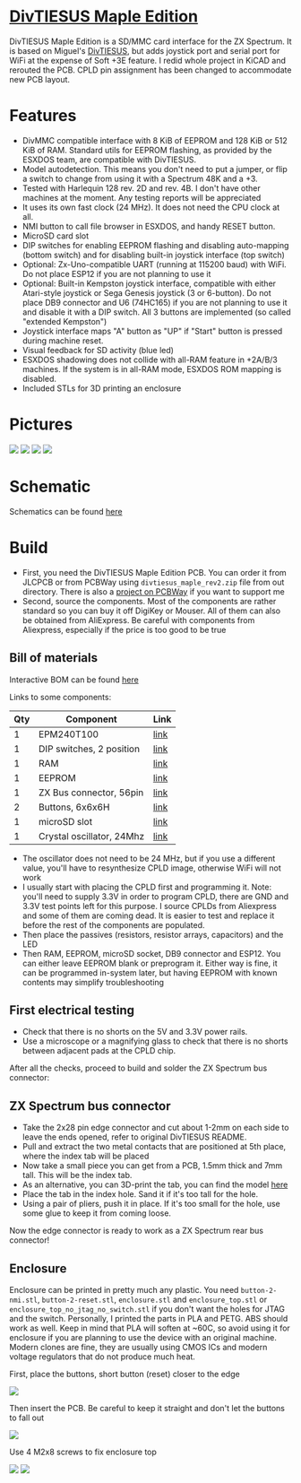 # [DivTIESUS Maple Edition](https://anarsoul.github.io/divtiesus_maple)
DivTIESUS Maple Edition is a SD/MMC card interface for the ZX Spectrum. It is based on Miguel's [DivTIESUS](https://github.com/mcleod-ideafix/divtiesus), but adds joystick port and serial port for WiFi at the expense of Soft +3E feature. I redid whole project in KiCAD and rerouted the PCB. CPLD pin assignment has been changed to accommodate new PCB layout.

# Features
- DivMMC compatible interface with 8 KiB of EEPROM and 128 KiB or 512 KiB of RAM. Standard utils for EEPROM flashing, as provided by the ESXDOS team, are compatible with DivTIESUS.
- Model autodetection. This means you don't need to put a jumper, or flip a switch to change from using it with a Spectrum 48K and a +3.
- Tested with Harlequin 128 rev. 2D and rev. 4B. I don't have other machines at the moment. Any testing reports will be appreciated
- It uses its own fast clock (24 MHz). It does not need the CPU clock at all.
- NMI button to call file browser in ESXDOS, and handy RESET button.
- MicroSD card slot
- DIP switches for enabling EEPROM flashing and disabling auto-mapping (bottom switch) and for disabling built-in joystick interface (top switch)
- Optional: Zx-Uno-compatible UART (running at 115200 baud) with WiFi. Do not place ESP12 if you are not planning to use it
- Optional: Built-in Kempston joystick interface, compatible with either Atari-style joystick or Sega Genesis joystick (3 or 6-button). Do not place DB9 connector and U6 (74HC165) if you are not planning to use it and disable it with a DIP switch. All 3 buttons are implemented (so called "extended Kempston")
- Joystick interface maps "A" button as "UP" if "Start" button is pressed during machine reset.
- Visual feedback for SD activity (blue led)
- ESXDOS shadowing does not collide with all-RAM feature in +2A/B/3 machines. If the system is in all-RAM mode, ESXDOS ROM mapping is disabled.
- Included STLs for 3D printing an enclosure

# Pictures
![](pics/top.jpg)
![](pics/bottom.jpg)
![](pics/enclosure_1.jpg)
![](pics/enclosure_2.jpg)

# Schematic

Schematics can be found [here](out/schematics.pdf)

# Build
- First, you need the DivTIESUS Maple Edition PCB. You can order it from JLCPCB or from PCBWay using `divtiesus_maple_rev2.zip` file from out directory. There is also a [project on PCBWay](https://www.pcbway.com/project/shareproject/DivTIESUS_Maple_Edition_rev_2_c9d0d700.html) if you want to support me
- Second, source the components. Most of the components are rather standard so you can buy it off DigiKey or Mouser. All of them can also be obtained from AliExpress. Be careful with components from Aliexpress, especially if the price is too good to be true

## Bill of materials

Interactive BOM can be found [here](out/bom/ibom.html)

Links to some components:

|Qty|Component|Link|
|--------|---------|--------|
|1|EPM240T100|[link](https://www.aliexpress.com/item/1005003990429762.html)|
|1|DIP switches, 2 position|[link](https://www.aliexpress.com/item/33027764033.html)|
|1|RAM|[link](https://www.aliexpress.com/item/1005002495799688.html)|
|1|EEPROM|[link](https://www.aliexpress.com/item/1005003773070206.html)|
|1|ZX Bus connector, 56pin|[link](https://www.aliexpress.com/item/1005002212044956.html)|
|2|Buttons, 6x6x6H|[link](https://www.aliexpress.com/item/1005005129319965.html)|
|1|microSD slot|[link](https://www.aliexpress.com/item/1005006255074403.html)|
|1|Crystal oscillator, 24Mhz|[link](https://www.aliexpress.com/item/1005005879624979.html)|


- The oscillator does not need to be 24 MHz, but if you use a different value, you'll have to resynthesize CPLD image, otherwise WiFi will not work
- I usually start with placing the CPLD first and programming it. Note: you'll need to supply 3.3V in order to program CPLD, there are GND and 3.3V test points left for this purpose. I source CPLDs from Aliexpress and some of them are coming dead. It is easier to test and replace it before the rest of the components are populated.
- Then place the passives (resistors, resistor arrays, capacitors) and the LED
- Then RAM, EEPROM, microSD socket, DB9 connector and ESP12. You can either leave EEPROM blank or preprogram it. Either way is fine, it can be programmed in-system later, but having EEPROM with known contents may simplify troubleshooting

## First electrical testing
- Check that there is no shorts on the 5V and 3.3V power rails.
- Use a microscope or a magnifying glass to check that there is no shorts between adjacent pads at the CPLD chip.

After all the checks, proceed to build and solder the ZX Spectrum bus connector:

## ZX Spectrum bus connector
- Take the 2x28 pin edge connector and cut about 1-2mm on each side to leave the ends opened, refer to original DivTIESUS README.
- Pull and extract the two metal contacts that are positioned at 5th place, where the index tab will be placed
- Now take a small piece you can get from a PCB, 1.5mm thick and 7mm tall. This will be the index tab.
- As an alternative, you can 3D-print the tab, you can find the model [here](https://www.thingiverse.com/thing:6556638)
- Place the tab in the index hole. Sand it if it's too tall for the hole.
- Using a pair of pliers, push it in place. If it's too small for the hole, use some glue to keep it from coming loose.

Now the edge connector is ready to work as a ZX Spectrum rear bus connector!


## Enclosure

Enclosure can be printed in pretty much any plastic. You need `button-2-nmi.stl`, `button-2-reset.stl`, `enclosure.stl` and `enclosure_top.stl` or `enclosure_top_no_jtag_no_switch.stl` if you don't want the holes for JTAG and the switch. Personally, I printed the parts in PLA and PETG. ABS should work as well. Keep in mind that PLA will soften at ~60C, so avoid using it for enclosure if you are planning to use the device with an original machine. Modern clones are fine, they are usually using CMOS ICs and modern voltage regulators that do not produce much heat.

First, place the buttons, short button (reset) closer to the edge

![](pics/enclosure_3.jpg)

Then insert the PCB. Be careful to keep it straight and don't let the buttons to fall out

![](pics/enclosure_4.jpg)

Use 4 M2x8 screws to fix enclosure top

![](pics/screws.jpg)
![](pics/enclosure_2.jpg)
